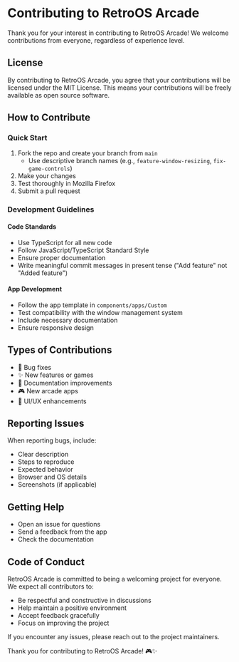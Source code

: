# Contributing to RetroOS Arcade

Thank you for your interest in contributing to RetroOS Arcade! We welcome contributions from everyone, regardless of experience level.

## License

By contributing to RetroOS Arcade, you agree that your contributions will be licensed under the MIT License. This means your contributions will be freely available as open source software.

## How to Contribute

### Quick Start

1. Fork the repo and create your branch from `main`
   - Use descriptive branch names (e.g., `feature-window-resizing`, `fix-game-controls`)
2. Make your changes
3. Test thoroughly in Mozilla Firefox
4. Submit a pull request

### Development Guidelines

#### Code Standards

- Use TypeScript for all new code
- Follow JavaScript/TypeScript Standard Style
- Ensure proper documentation
- Write meaningful commit messages in present tense ("Add feature" not "Added feature")

#### App Development

- Follow the app template in `components/apps/Custom`
- Test compatibility with the window management system
- Include necessary documentation
- Ensure responsive design

## Types of Contributions

- 🐛 Bug fixes
- ✨ New features or games
- 📝 Documentation improvements
- 🎮 New arcade apps
- 🎨 UI/UX enhancements

## Reporting Issues

When reporting bugs, include:

- Clear description
- Steps to reproduce
- Expected behavior
- Browser and OS details
- Screenshots (if applicable)

## Getting Help

- Open an issue for questions
- Send a feedback from the app
- Check the documentation

## Code of Conduct

RetroOS Arcade is committed to being a welcoming project for everyone. We expect all contributors to:

- Be respectful and constructive in discussions
- Help maintain a positive environment
- Accept feedback gracefully
- Focus on improving the project

If you encounter any issues, please reach out to the project maintainers.

Thank you for contributing to RetroOS Arcade! 🎮✨

